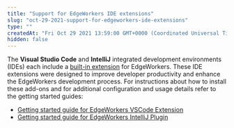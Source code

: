 ```yaml
---
title: "Support for EdgeWorkers IDE extensions"
slug: "oct-29-2021-support-for-edgeworkers-ide-extensions"
type: ""
createdAt: "Fri Oct 29 2021 13:59:00 GMT+0000 (Coordinated Universal Time)"
hidden: false
---
```

The **Visual Studio Code** and **IntelliJ** integrated development environments (IDEs) each include a [built-in extension](doc:ide-extensions) for EdgeWorkers. These IDE extensions were designed to improve developer productivity and enhance the EdgeWorkers development process. For instructions about how to install these add-ons and for additional configuration and usage details refer to the getting started guides:
- [Getting started guide for EdgeWorkers VSCode Extension](https://github.com/akamai/edgeworkers-vscode)
- [Getting started guide for EdgeWorkers IntelliJ Plugin](https://github.com/akamai/edgeworkers-intellij)